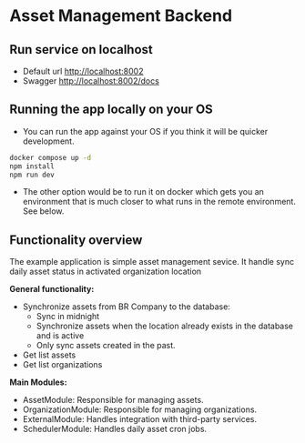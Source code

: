 # Asset Management Backend

## Run service on localhost

- Default url [http://localhost:8002](http://localhost:8002)
- Swagger [http://localhost:8002/docs](http://localhost:8002/docs)

## Running the app locally on your OS

- You can run the app against your OS if you think it will be quicker development.

```bash
docker compose up -d
npm install
npm run dev
```

- The other option would be to run it on docker which gets you an environment that is much closer to what runs in the remote environment. See below.

## Functionality overview

The example application is simple asset management sevice. It handle sync daily asset status in activated organization location

**General functionality:**

- Synchronize assets from BR Company to the database:
  - Sync in midnight
  - Synchronize assets when the location already exists in the database and is active
  - Only sync assets created in the past.
- Get list assets
- Get list organizations

**Main Modules:**
- AssetModule: Responsible for managing assets.
- OrganizationModule: Responsible for managing organizations.
- ExternalModule: Handles integration with third-party services.
- SchedulerModule: Handles daily asset cron jobs.
